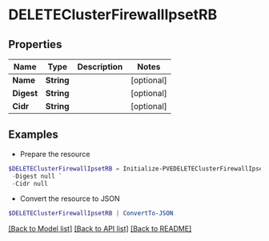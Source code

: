 # DELETEClusterFirewallIpsetRB
## Properties

Name | Type | Description | Notes
------------ | ------------- | ------------- | -------------
**Name** | **String** |  | [optional] 
**Digest** | **String** |  | [optional] 
**Cidr** | **String** |  | [optional] 

## Examples

- Prepare the resource
```powershell
$DELETEClusterFirewallIpsetRB = Initialize-PVEDELETEClusterFirewallIpsetRB  -Name null `
 -Digest null `
 -Cidr null
```

- Convert the resource to JSON
```powershell
$DELETEClusterFirewallIpsetRB | ConvertTo-JSON
```

[[Back to Model list]](../README.md#documentation-for-models) [[Back to API list]](../README.md#documentation-for-api-endpoints) [[Back to README]](../README.md)

